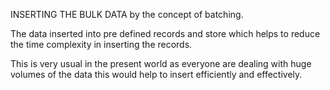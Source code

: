 
INSERTING THE BULK DATA by the concept of batching.

The data inserted into pre defined records and store which helps to reduce the time complexity in inserting the records.

This is very usual in the present world as everyone are dealing with huge volumes of the data this would help to insert efficiently and effectively.
